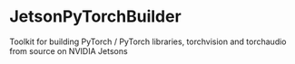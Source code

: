 # JetsonPyTorchBuilder
Toolkit for building PyTorch / PyTorch libraries, torchvision and torchaudio from source on NVIDIA Jetsons
